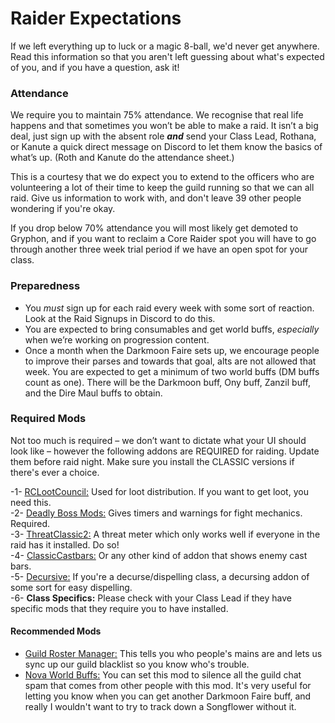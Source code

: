 # Raider Expectations

If we left everything up to luck or a magic 8-ball, we'd never get anywhere. Read this information so that you aren't left guessing about what's expected of you, and if you have a question, ask it!

### Attendance
We require you to maintain 75% attendance. We recognise that real life happens and that sometimes you won’t be able to make a raid.
It isn’t a big deal, just sign up with the absent role **_and_** send your Class Lead, Rothana, or Kanute a quick direct message on Discord to let them know the basics of what’s up. (Roth and Kanute do the attendance sheet.)

This is a courtesy that we do expect you to extend to the officers who are volunteering a lot of their time to keep the guild running so that we can all raid. Give us information to work with, and don't leave 39 other people wondering if you're okay.

If you drop below 70% attendance you will most likely get demoted to Gryphon, and if you want to reclaim a Core Raider spot you will have to go through another three week trial period if we have an open spot for your class.

### Preparedness
- You _must_ sign up for each raid every week with some sort of reaction. Look at the Raid Signups in Discord to do this.
- You are expected to bring consumables and get world buffs, _especially_ when we’re working on progression content.
- Once a month when the Darkmoon Faire sets up, we encourage people to improve their parses and towards that goal, alts are not allowed that week. You are expected to get a minimum of two world buffs (DM buffs count as one). There will be the Darkmoon buff, Ony buff, Zanzil buff, and the Dire Maul buffs to obtain.

### Required Mods
Not too much is required – we don’t want to dictate what your UI should look like – however the following addons are REQUIRED for raiding. Update them before raid night. Make sure you install the CLASSIC versions if there's ever a choice.

-1- [RCLootCouncil:](https://www.curseforge.com/wow/addons/rclootcouncil-classic) Used for loot distribution. If you want to get loot, you need this. <br />
-2- [Deadly Boss Mods:](https://www.curseforge.com/wow/addons/deadly-boss-mods) Gives timers and warnings for fight mechanics. Required. <br />
-3- [ThreatClassic2:](https://www.curseforge.com/wow/addons/ThreatClassic2) A threat meter which only works well if everyone in the raid has it installed. Do so! <br />
-4- [ClassicCastbars:](https://www.curseforge.com/wow/addons/classiccastbars) Or any other kind of addon that shows enemy cast bars. <br />
-5- [Decursive:](https://www.curseforge.com/wow/addons/decursive) If you're a decurse/dispelling class, a decursing addon of some sort for easy dispelling. <br />
-6- **Class Specifics:** Please check with your Class Lead if they have specific mods that they require you to have installed. 

#### Recommended Mods
- [Guild Roster Manager:](https://www.curseforge.com/wow/addons/guild-roster-manager) This tells you who people's mains are and lets us sync up our guild blacklist so you know who's trouble.
- [Nova World Buffs:](https://www.curseforge.com/wow/addons/nova-world-buffs) You can set this mod to silence all the guild chat spam that comes from other people with this mod. It's very useful for letting you know when you can get another Darkmoon Faire buff, and really I wouldn't want to try to track down a Songflower without it.
